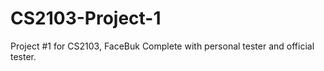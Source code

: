 # CS2103-Project-1

Project #1 for CS2103, FaceBuk
Complete with personal tester and official tester.
